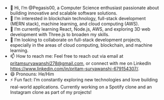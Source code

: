 - 👋 Hi, I’m @Pegasis00, a Computer Science enthusiast passionate about building innovative and scalable software solutions.
- 👀 I’m interested in blockchain technology, full-stack development (MERN stack), machine learning, and cloud computing (AWS).
- 🌱 I’m currently learning React, Node.js, AWS, and exploring 3D web development with Three.js to broaden my skills.
- 💞️ I’m looking to collaborate on full-stack development projects, especially in the areas of cloud computing, blockchain, and machine learning.
- 📫 How to reach me: Feel free to reach out via email at pritamsuryawanshi278@gmail.com, or connect with me on LinkedIn https://www.linkedin.com/in/pritam-suryawanshi-679154307/.
- 😄 Pronouns: He/Him
- ⚡ Fun fact: I’m constantly exploring new technologies and love building real-world applications. Currently working on a Spotify clone and an Instagram clone as part of my projects!


<!---
Pegasis00/Pegasis00 is a ✨ special ✨ repository because its `README.md` (this file) appears on your GitHub profile.
You can click the Preview link to take a look at your changes.
--->
